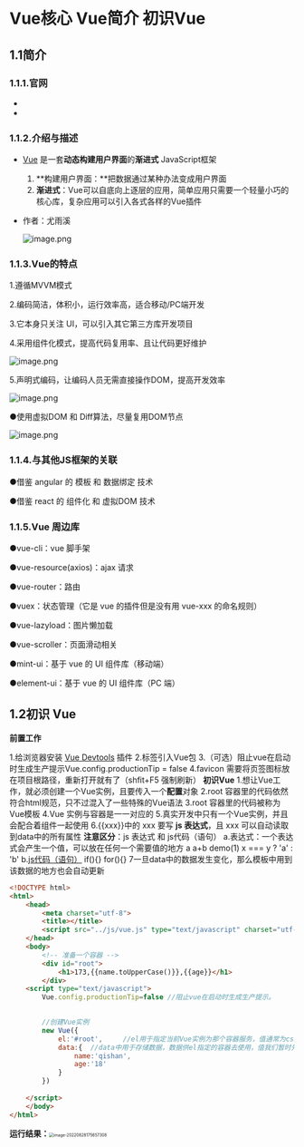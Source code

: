 # Vue核心 Vue简介 初识Vue

## 1.1简介

### 	1.1.1.官网

- [英文官网]: https://vuejs.org/	"英文官网"

- [中文官网]: https://cn.vuejs.org/	"中文官网"

### 	1.1.2.介绍与描述

- <u>Vue</u> 是一套**动态构建用户界面**的**渐进式** JavaScript框架

  1. **构建用户界面：**把数据通过某种办法变成用户界面
  2. **渐进式**：Vue可以自底向上逐层的应用，简单应用只需要一个轻量小巧的核心库，复杂应用可以引入各式各样的Vue插件

- 作者：尤雨溪

  ![image.png](https://cdn.nlark.com/yuque/0/2022/png/1379492/1643034892163-5a414e93-a9a1-45c1-ad72-89bbf4f4eba5.png?x-oss-process=image%2Fresize%2Cw_937%2Climit_0)

### 	1.1.3.Vue的特点

1.遵循MVVM模式 

2.编码简洁，体积小，运行效率高，适合移动/PC端开发 

3.它本身只关注 UI，可以引入其它第三方库开发项目

4.采用组件化模式，提高代码复用率、且让代码更好维护

![image.png](https://cdn.nlark.com/yuque/0/2022/png/1379492/1643035195917-eb463d5c-5a77-43a6-914e-dd0f83b0ff80.png?x-oss-process=image%2Fresize%2Cw_582%2Climit_0)



5.声明式编码，让编码人员无需直接操作DOM，提高开发效率

![image.png](https://cdn.nlark.com/yuque/0/2022/png/1379492/1643035526209-9cdf929a-b3db-4997-b1fe-74fd203037d8.png?x-oss-process=image%2Fresize%2Cw_750%2Climit_0)



●使用虚拟DOM 和 Diff算法，尽量复用DOM节点

![image.png](https://cdn.nlark.com/yuque/0/2022/png/1379492/1643035897962-d84f5075-0fd7-4d52-ad8c-31371d98bb08.png?x-oss-process=image%2Fresize%2Cw_750%2Climit_0)



### 1.1.4.与其他JS框架的关联 

●借鉴 angular 的 模板 和 数据绑定 技术

●借鉴 react 的 组件化 和 虚拟DOM 技术

### 1.1.5.Vue 周边库

●vue-cli：vue 脚手架

●vue-resource(axios)：ajax 请求

●vue-router：路由

●vuex：状态管理（它是 vue 的插件但是没有用 vue-xxx 的命名规则）

●vue-lazyload：图片懒加载

●vue-scroller：页面滑动相关

●mint-ui：基于 vue 的 UI 组件库（移动端）

●element-ui：基于 vue 的 UI 组件库（PC 端）

## 1.2初识 Vue

**前置工作**

1.给浏览器安装 [Vue Devtools](https://cn.vuejs.org/v2/guide/installation.html#Vue-Devtools) 插件
		2.标签引入Vue包
		3.（可选）阻止vue在启动时生成生产提示Vue.config.productionTip = false
		4.favicon 需要将页签图标放在项目根路径，重新打开就有了（shfit+F5 强制刷新）
		**初识Vue**
		1.想让Vue工作，就必须创建一个Vue实例，且要传入一个**配置**对象
		2.root 容器里的代码依然符合html规范，只不过混入了一些特殊的Vue语法
		3.root 容器里的代码被称为Vue模板
		4.Vue 实例与容器是一一对应的
		5.真实开发中只有一个Vue实例，并且会配合着组件一起使用
		6.{{xxx}}中的 xxx 要写 **js 表达式**，且 xxx 可以自动读取到data中的所有属性
**注意区分**：js 表达式 和 js代码（语句）
a.表达式：一个表达式会产生一个值，可以放在任何一个需要值的地方
	a	a+b		demo(1)		x === y ? 'a' : 'b'
b.<u>js代码（语句）</u>
	if(){}		for(){}
7一旦data中的数据发生变化，那么模板中用到该数据的地方也会自动更新

```html
<!DOCTYPE html>
<html>
	<head>
		<meta charset="utf-8">
		<title></title>
		<script src="../js/vue.js" type="text/javascript" charset="utf-8"></script>
	</head>
	<body>
		<!-- 准备一个容器 -->
		<div id="root">
			<h1>173,{{name.toUpperCase()}},{{age}}</h1>
		</div>
	<script type="text/javascript">
		Vue.config.productionTip=false //阻止vue在启动时生成生产提示。

		
		//创建Vue实例
		new Vue({
			el:'#root',		//el用于指定当前Vue实例为那个容器服务，值通常为css选择器字符串	document.getElementsByName
			data:{	//data中用于存储数据，数据供el指定的容器去使用，值我们暂时先写成一个对象
				name:'qishan',
				age:'18'
			}
		})
	
	</script>
	</body>
</html>

```

**运行结果：**<img src="C:\Users\Administrator\AppData\Roaming\Typora\typora-user-images\image-20220828175657308.png" alt="image-20220828175657308" style="zoom: 50%;" />